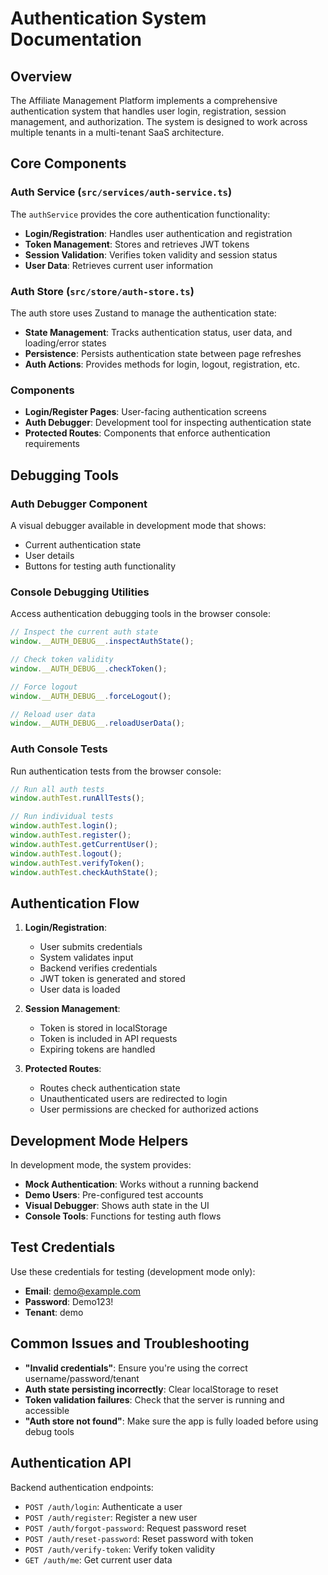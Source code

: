 # Authentication System Documentation

## Overview

The Affiliate Management Platform implements a comprehensive authentication system that handles user login, registration, session management, and authorization. The system is designed to work across multiple tenants in a multi-tenant SaaS architecture.

## Core Components

### Auth Service (`src/services/auth-service.ts`)

The `authService` provides the core authentication functionality:

- **Login/Registration**: Handles user authentication and registration
- **Token Management**: Stores and retrieves JWT tokens
- **Session Validation**: Verifies token validity and session status
- **User Data**: Retrieves current user information

### Auth Store (`src/store/auth-store.ts`)

The auth store uses Zustand to manage the authentication state:

- **State Management**: Tracks authentication status, user data, and loading/error states
- **Persistence**: Persists authentication state between page refreshes
- **Auth Actions**: Provides methods for login, logout, registration, etc.

### Components

- **Login/Register Pages**: User-facing authentication screens
- **Auth Debugger**: Development tool for inspecting authentication state
- **Protected Routes**: Components that enforce authentication requirements

## Debugging Tools

### Auth Debugger Component

A visual debugger available in development mode that shows:
- Current authentication state
- User details
- Buttons for testing auth functionality

### Console Debugging Utilities

Access authentication debugging tools in the browser console:

```javascript
// Inspect the current auth state
window.__AUTH_DEBUG__.inspectAuthState();

// Check token validity
window.__AUTH_DEBUG__.checkToken();

// Force logout
window.__AUTH_DEBUG__.forceLogout();

// Reload user data
window.__AUTH_DEBUG__.reloadUserData();
```

### Auth Console Tests

Run authentication tests from the browser console:

```javascript
// Run all auth tests
window.authTest.runAllTests();

// Run individual tests
window.authTest.login();
window.authTest.register();
window.authTest.getCurrentUser();
window.authTest.logout();
window.authTest.verifyToken();
window.authTest.checkAuthState();
```

## Authentication Flow

1. **Login/Registration**:
   - User submits credentials
   - System validates input
   - Backend verifies credentials
   - JWT token is generated and stored
   - User data is loaded

2. **Session Management**:
   - Token is stored in localStorage
   - Token is included in API requests
   - Expiring tokens are handled

3. **Protected Routes**:
   - Routes check authentication state
   - Unauthenticated users are redirected to login
   - User permissions are checked for authorized actions

## Development Mode Helpers

In development mode, the system provides:

- **Mock Authentication**: Works without a running backend
- **Demo Users**: Pre-configured test accounts
- **Visual Debugger**: Shows auth state in the UI
- **Console Tools**: Functions for testing auth flows

## Test Credentials

Use these credentials for testing (development mode only):

- **Email**: demo@example.com
- **Password**: Demo123!
- **Tenant**: demo

## Common Issues and Troubleshooting

- **"Invalid credentials"**: Ensure you're using the correct username/password/tenant
- **Auth state persisting incorrectly**: Clear localStorage to reset
- **Token validation failures**: Check that the server is running and accessible
- **"Auth store not found"**: Make sure the app is fully loaded before using debug tools

## Authentication API

Backend authentication endpoints:

- `POST /auth/login`: Authenticate a user
- `POST /auth/register`: Register a new user
- `POST /auth/forgot-password`: Request password reset
- `POST /auth/reset-password`: Reset password with token
- `POST /auth/verify-token`: Verify token validity
- `GET /auth/me`: Get current user data 